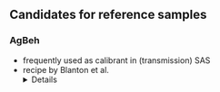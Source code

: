 ## Candidates for reference samples 

### AgBeh 

- frequently used as calibrant in (transmission) SAS
- recipe by Blanton et al.
  <details>
  @article{blanton00_prepar_silver_behen_coatin_to,
  author =       {T. N. Blanton and C. L. Barnes and M. Lelental},
  title =        {Preparation of Silver Behenate Coatings To Provide
                  Low- To Mid-Angle Diffraction Calibration},
  journal =      {Journal of Applied Crystallography},
  volume =       33,
  number =       1,
  pages =        {172-173},
  year =         2000,
  doi =          {10.1107/s0021889899012388},
  url =          {http://dx.doi.org/10.1107/S0021889899012388},
  DATE_ADDED =   {Fri Sep 6 16:43:15 2024},
  }
  </details>

